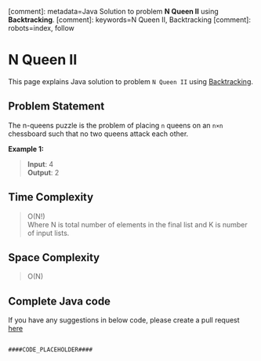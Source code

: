 [comment]: metadata=Java Solution to problem <strong>N Queen II</strong> using <strong>Backtracking</strong>.
[comment]: keywords=N Queen II, Backtracking
[comment]: robots=index, follow






<h1>N Queen II</h1>
<p>
This page explains Java solution to problem <code class="inline">N Queen II</code> using <a href="####BASEURL####what-is-backtracking" class="absolute" target="_blank" rel="noopener noreferrer">Backtracking</a>.
</p>





<h2 class="heading">Problem Statement</h2>
<p>
The n-queens puzzle is the problem of placing <code class="inline">n</code> queens on an <code class="inline">n×n</code> chessboard such that no two queens attack each other.
</p>





<b>Example 1:</b>
<blockquote>
<p>
<b>Input</b>: 4<br/>
<b>Output</b>: 2<br/>
</p>
</blockquote>





<h2 class="heading">Time Complexity</h2>
<blockquote>
<p>
O(N!) <br />
Where N is total number of elements in the final list and K is number of input lists. 
</p>
</blockquote>



<h2 class="heading">Space Complexity</h2>
<blockquote>
<p>
O(N)
</p>
</blockquote>




<h2 class="heading">Complete Java code</h2>
If you have any suggestions in below code, please create a pull request <a href="####LINK_PLACEHOLDER####" target="_blank" rel="noopener noreferrer" class="absolute">here</a>
<pre>
<code class="language-java">
####CODE_PLACEHOLDER####
</code>
</pre>
